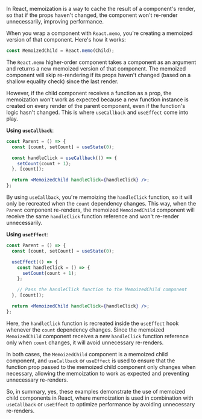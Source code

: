 
In React, memoization is a way to cache the result of a component's render, so that if the props haven't changed, the component won't re-render unnecessarily, improving performance.

When you wrap a component with `React.memo`, you're creating a memoized version of that component. Here's how it works:

```jsx
const MemoizedChild = React.memo(Child);
```

The `React.memo` higher-order component takes a component as an argument and returns a new memoized version of that component. The memoized component will skip re-rendering if its props haven't changed (based on a shallow equality check) since the last render.

However, if the child component receives a function as a prop, the memoization won't work as expected because a new function instance is created on every render of the parent component, even if the function's logic hasn't changed. This is where `useCallback` and `useEffect` come into play.

**Using `useCallback`**:

```jsx
const Parent = () => {
  const [count, setCount] = useState(0);

  const handleClick = useCallback(() => {
    setCount(count + 1);
  }, [count]);

  return <MemoizedChild handleClick={handleClick} />;
};
```

By using `useCallback`, you're memoizing the `handleClick` function, so it will only be recreated when the `count` dependency changes. This way, when the `Parent` component re-renders, the memoized `MemoizedChild` component will receive the same `handleClick` function reference and won't re-render unnecessarily.

**Using `useEffect`**:

```jsx
const Parent = () => {
  const [count, setCount] = useState(0);

  useEffect(() => {
    const handleClick = () => {
      setCount(count + 1);
    };

    // Pass the handleClick function to the MemoizedChild component
  }, [count]);

  return <MemoizedChild handleClick={handleClick} />;
};
```

Here, the `handleClick` function is recreated inside the `useEffect` hook whenever the `count` dependency changes. Since the memoized `MemoizedChild` component receives a new `handleClick` function reference only when `count` changes, it will avoid unnecessary re-renders.

In both cases, the `MemoizedChild` component is a memoized child component, and `useCallback` or `useEffect` is used to ensure that the function prop passed to the memoized child component only changes when necessary, allowing the memoization to work as expected and preventing unnecessary re-renders.

So, in summary, yes, these examples demonstrate the use of memoized child components in React, where memoization is used in combination with `useCallback` or `useEffect` to optimize performance by avoiding unnecessary re-renders.